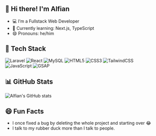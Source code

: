 ## 👋 Hi there! I'm Alfian
- 💻 I’m a Fullstack Web Developer
- 🌱 Currently learning: Next.js, TypeScript
- 😄 Pronouns: he/him

## 🚀 Tech Stack
![Laravel](https://img.shields.io/badge/Laravel-FF2D20?style=flat&logo=laravel&logoColor=white)
![React](https://img.shields.io/badge/React-20232A?style=flat&logo=react)
![MySQL](https://img.shields.io/badge/MySQL-00758F?style=flat&logo=mysql&logoColor=white)
![HTML5](https://img.shields.io/badge/HTML5-E34F26?style=for-the-badge&logo=html5&logoColor=white)
![CSS3](https://img.shields.io/badge/CSS3-1572B6?style=for-the-badge&logo=css3&logoColor=white)
![TailwindCSS](https://img.shields.io/badge/TailwindCSS-06B6D4?style=for-the-badge&logo=tailwindcss&logoColor=white)
![JavaScript](https://img.shields.io/badge/JavaScript-F7DF1E?style=for-the-badge&logo=javascript&logoColor=black)
![GSAP](https://img.shields.io/badge/GSAP-88CE02?style=for-the-badge&logo=greensock&logoColor=black)


## 📊 GitHub Stats
![Alfian's GitHub stats](https://github-readme-stats.vercel.app/api?username=alfian-dev&show_icons=true&theme=radical)

## 😄 Fun Facts
- I once fixed a bug by deleting the whole project and starting over 😂
- I talk to my rubber duck more than I talk to people.
